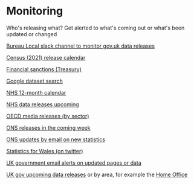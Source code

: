 Monitoring
==========

Who's releasing what? Get alerted to what's coming out or what's been updated or changed

[Bureau Local slack channel to monitor gov.uk data releases](https://bureau-local-slack-invite.herokuapp.com/)

[Census (2021) release calendar](https://census.gov.uk/census-2021-results/phase-one-topic-summaries)

[Financial sanctions (Treasury)](https://public.govdelivery.com/accounts/UKHMTREAS/subscriber/new)

[Google dataset search](https://datasetsearch.research.google.com/)

[NHS 12-month calendar](https://www.england.nhs.uk/statistics/12-months-statistics-calendar/)

[NHS data releases upcoming](https://digital.nhs.uk/search/document-type/publication/publicationStatus/false?searchTab=data&sort=date&publiclyAccessible=false&contentSearch=false)

[OECD media releases (by sector)](https://survey2018.oecd.org/Survey.aspx?s=e16cb6ce51dd4c619627d6259c3d7e57%20)

[ONS releases in the coming week](https://www.ons.gov.uk/releasecalendar?view=upcoming)

[ONS updates by email on new statistics](https://public.govdelivery.com/accounts/UKONS/subscriber/network)

[Statistics for Wales (on twitter)](https://twitter.com/statisticswales)

[UK government email alerts on updated pages or data](https://www.gov.uk/help/update-email-notifications)

[UK gov upcoming data releases](https://www.gov.uk/search/research-and-statistics?content_store_document_type=upcoming_statistics&order=updated-newest) or by area, for example the [Home Office](https://www.gov.uk/search/research-and-statistics?content_store_document_type=upcoming_statistics&organisations%5B%5D=home-office)
